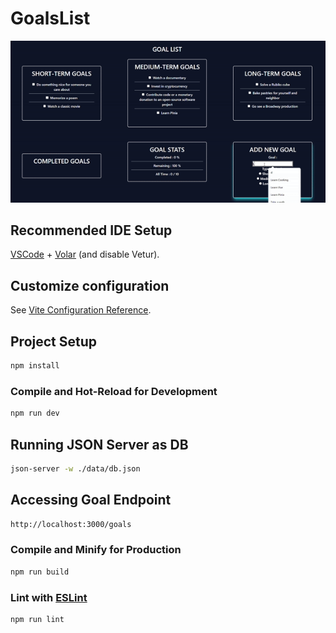 # GoalsList

![](https://raw.githubusercontent.com/thayyilakul/GoalsList/main/Demo.gif)

## Recommended IDE Setup

[VSCode](https://code.visualstudio.com/) + [Volar](https://marketplace.visualstudio.com/items?itemName=Vue.volar) (and disable Vetur).

## Customize configuration

See [Vite Configuration Reference](https://vitejs.dev/config/).

## Project Setup

```sh
npm install
```

### Compile and Hot-Reload for Development

```sh
npm run dev
```

## Running JSON Server as DB

```sh
json-server -w ./data/db.json
```

## Accessing Goal Endpoint 

```sh
http://localhost:3000/goals
```

### Compile and Minify for Production

```sh
npm run build
```


### Lint with [ESLint](https://eslint.org/)

```sh
npm run lint
```
